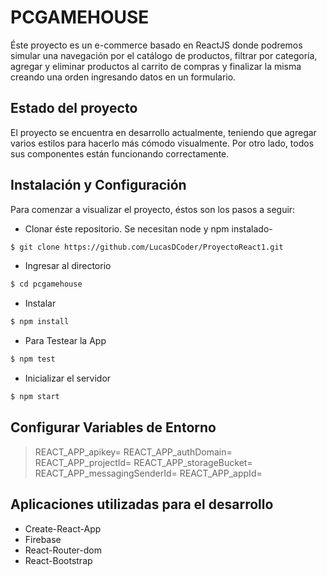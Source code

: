 # PCGAMEHOUSE

Éste proyecto es un e-commerce basado en ReactJS donde podremos simular una navegación
por el catálogo de productos, filtrar por categoría, agregar y eliminar productos al carrito de
compras y finalizar la misma creando una orden ingresando datos en un formulario.


## Estado del proyecto

El proyecto se encuentra en desarrollo actualmente, teniendo que agregar varios estilos para hacerlo más
cómodo visualmente.
Por otro lado, todos sus componentes están funcionando correctamente. 



## Instalación y Configuración

Para comenzar a visualizar el proyecto, éstos son los pasos a seguir:

- Clonar éste repositorio. Se necesitan node y npm instalado-

```sh
$ git clone https://github.com/LucasDCoder/ProyectoReact1.git
```

- Ingresar al directorio

```sh
$ cd pcgamehouse
```

- Instalar

```sh
$ npm install
```

- Para Testear la App

```sh
$ npm test
```

- Inicializar el servidor

```sh
$ npm start
```


## Configurar Variables de Entorno

>REACT_APP_apikey=
REACT_APP_authDomain=
REACT_APP_projectId=
REACT_APP_storageBucket=
REACT_APP_messagingSenderId=
REACT_APP_appId=

## Aplicaciones utilizadas para el desarrollo

- Create-React-App
- Firebase
- React-Router-dom
- React-Bootstrap


